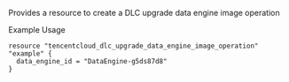 Provides a resource to create a DLC upgrade data engine image operation

Example Usage

```hcl
resource "tencentcloud_dlc_upgrade_data_engine_image_operation" "example" {
  data_engine_id = "DataEngine-g5ds87d8"
}
```